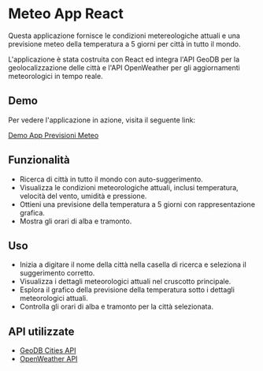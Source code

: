 # Meteo App React

Questa applicazione fornisce le condizioni metereologiche attuali e una previsione meteo della temperatura a 5 giorni per città in tutto il mondo.

L'applicazione è stata costruita con React ed integra l'API GeoDB per la geolocalizzazione delle città e l'API OpenWeather per gli aggiornamenti meteorologici in tempo reale.

## Demo

Per vedere l'applicazione in azione, visita il seguente link:

[Demo App Previsioni Meteo](DEMO_URL)

## Funzionalità

- Ricerca di città in tutto il mondo con auto-suggerimento.
- Visualizza le condizioni meteorologiche attuali, inclusi temperatura, velocità del vento, umidità e pressione.
- Ottieni una previsione della temperatura a 5 giorni con rappresentazione grafica.
- Mostra gli orari di alba e tramonto.

## Uso

- Inizia a digitare il nome della città nella casella di ricerca e seleziona il suggerimento corretto.
- Visualizza i dettagli meteorologici attuali nel cruscotto principale.
- Esplora il grafico della previsione della temperatura sotto i dettagli meteorologici attuali.
- Controlla gli orari di alba e tramonto per la città selezionata.

## API utilizzate

- [GeoDB Cities API](http://geodb-cities-api.wirefreethought.com/)
- [OpenWeather API](https://openweathermap.org/api)
